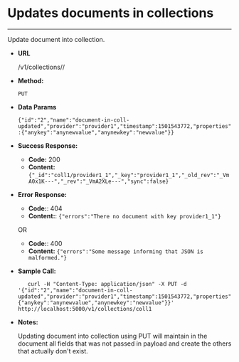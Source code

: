 # Updates documents in collections

----
  Update document into collection.

* **URL**

  /v1/collections/<collection>/<key>

* **Method:**

  `PUT`

* **Data Params**

  `{"id":"2","name":"document-in-coll-updated","provider":"provider1","timestamp":1501543772,"properties":{"anykey":"anynewvalue","anynewkey":"newvalue"}}`

* **Success Response:**

  * **Code:** 200
  * **Content:** `{"_id":"coll1/provider1_1","_key":"provider1_1","_old_rev":"_VmA0x1K---","_rev":"_VmA2XLe---","sync":false}`
 
* **Error Response:**

  * **Code:**: 404
  * **Content:**: `{"errors":"There no document with key provider1_1"}`
  
  OR
  
  * **Code:**: 400
  * **Content:** `{"errors":"Some message informing that JSON is malformed."}`

* **Sample Call:**

  ```shell
     curl -H "Content-Type: application/json" -X PUT -d '{"id":"2","name":"document-in-coll-updated","provider":"provider1","timestamp":1501543772,"properties":{"anykey":"anynewvalue","anynewkey":"newvalue"}}' http://localhost:5000/v1/collections/coll1
  ```

* **Notes:**
  
  Updating document into collection using PUT will maintain in the document all fields that was not passed in payload and create the others that actually don't exist.
